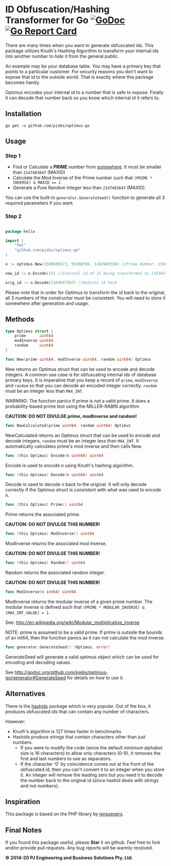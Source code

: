 ID Obfuscation/Hashing Transformer for Go [![GoDoc](http://godoc.org/github.com/pjebs/optimus-go?status.svg)](http://godoc.org/github.com/pjebs/optimus-go) [![Go Report Card](https://goreportcard.com/badge/github.com/pjebs/optimus-go)](https://goreportcard.com/report/github.com/pjebs/optimus-go)
===============

There are many times when you want to generate obfuscated ids. This package utilizes Knuth's Hashing Algorithm to transform your internal ids into another number to *hide* it from the general public.

An example may be your database table. You may have a primary key that points to a particular customer. For security reasons you don't want to expose that id to the outside world. That is exactly where this package becomes handy.

Optimus encodes your internal id to a number that is safe to expose. Finally it can decode that number back so you know which internal id it refers to.


Installation
-------------

```shell
go get -u github.com/pjebs/optimus-go
```

Usage
------

### Step 1

* Find or Calculate a **PRIME** number from [somewhere](http://primes.utm.edu/lists/small/millions/). It must be smaller than `2147483647` (MAXID)
* Calculate the Mod Inverse of the Prime number such that `(PRIME * INVERSE) & MAXID == 1`
* Generate a Pure Random Integer less than `2147483647` (MAXID).

You can use the built-in `generator.GenerateSeed()` function to generate all 3 required parameters if you want.


### Step 2

```go

package hello

import (
	"fmt"
	"github.com/pjebs/optimus-go"
)

o := optimus.New(1580030173, 59260789, 1163945558) //Prime Number: 1580030173, Mod Inverse: 59260789, Pure Random Number: 1163945558

new_id := o.Encode(15) //internal id of 15 being transformed to 1103647397

orig_id := o.Decode(1103647397) //Returns 15 back


```

Please note that in order for Optimus to transform the id back to the original, all 3 numbers of the constructor must be consistent. You will need to store it somewhere after generation and usage.

Methods
--------

```go
type Optimus struct {
	prime      uint64
	modInverse uint64
	random     uint64
}

```


```go
func New(prime uint64, modInverse uint64, random uint64) Optimus
```

New returns an Optimus struct that can be used to encode and decode integers.
A common use case is for obfuscating internal ids of database primary keys.
It is imperative that you keep a record of `prime`, `modInverse` and `random` so that
you can decode an encoded integer correctly. `random` must be an integer less than `MAX_INT`.

WARNING: The function panics if prime is not a valid prime. It does a probability-based
prime test using the MILLER-RABIN algorithm.

**CAUTION: DO NOT DIVULGE prime, modInverse and random!**


```go
func NewCalculated(prime uint64, random uint64) Optimus
```

NewCalculated returns an Optimus struct that can be used to encode and decode integers.
`random` must be an integer less than `MAX_INT`.
It automatically calculates prime's mod inverse and then calls New.


```go
func (this Optimus) Encode(n uint64) uint64 
```

Encode is used to encode n using Knuth's hashing algorithm.

```go
func (this Optimus) Decode(n uint64) uint64
```

Decode is used to decode n back to the original. It will only decode correctly if the Optimus struct is consistent with what was used to encode n.

```go
func (this Optimus) Prime() uint64
```

Prime returns the associated prime.

**CAUTION: DO NOT DIVULGE THIS NUMBER!**

```go
func (this Optimus) ModInverse() uint64
```

ModInverse returns the associated mod inverse.

**CAUTION: DO NOT DIVULGE THIS NUMBER!**

```go
func (this Optimus) Random() uint64
```

Random returns the associated random integer.

**CAUTION: DO NOT DIVULGE THIS NUMBER!**

```go
func ModInverse(n int64) uint64
```


ModInverse returns the modular inverse of a given prime number.
The modular inverse is defined such that `(PRIME * MODULAR_INVERSE) & (MAX_INT_VALUE) = 1`.

See: http://en.wikipedia.org/wiki/Modular_multiplicative_inverse

NOTE: prime is assumed to be a valid prime. If prime is outside the bounds of
an int64, then the function panics as it can not calculate the mod inverse.



```go
func generator.GenerateSeed() (Optimus, error)
```

GenerateSeed will generate a valid optimus object which can be used for encoding and decoding values.

See http://godoc.org/github.com/pjebs/optimus-go/generator#GenerateSeed for details on how to use it.

Alternatives
------------

There is the [hashids](http://hashids.org/) package which is very popular. Out of the box, it produces obfuscated ids that can contain any number of characters.

However:
* Knuth's algorithm is 127 times faster in benchmarks
* Hashids produce strings that contain characters other than just numbers.
	- If you were to modify the code (since the default *minimum* alphabet size is 16 characters) to allow only characters (0-9), it removes the first and last numbers to use as separators.
	- If the character '0' by coincidence comes out at the front of the obfuscated id, then you can't convert it to an integer when you store it. An integer will remove the leading zero but you need it to decode the number back to the original id (since hashid deals with strings and not numbers).

Inspiration
------------

This package is based on the PHP library by [jenssegers](https://github.com/jenssegers/optimus).

Final Notes
------------

If you found this package useful, please **Star** it on github. Feel free to fork and/or provide pull requests. Any bug reports will be warmly received.

**© 2014-20 PJ Engineering and Business Solutions Pty. Ltd.**
